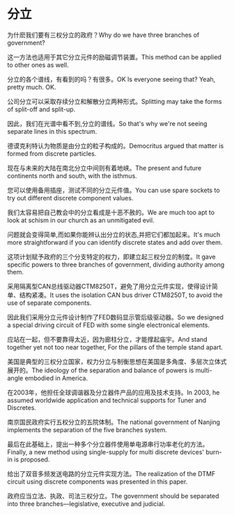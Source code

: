 # 分立

<p><span class="chinese">为什麽我们要有三权分立的政府？</span><span class="english">Why do we have three branches of government?</span></p>

<p><span class="chinese">这一方法也适用于其它分立元件的励磁调节装置。</span><span class="english">This method can be applied to other ones as well.</span></p>

<p><span class="chinese">分立的各个谱线，有看到的吗？有很多。</span><span class="english">OK Is everyone seeing that? Yeah, pretty much. OK.</span></p>

<p><span class="chinese">公司分立可以采取存续分立和解散分立两种形式。</span><span class="english">Splitting may take the forms of split-off and split-up.</span></p>

<p><span class="chinese">因此，我们在光谱中看不到,分立的谱线。</span><span class="english">So that's why we're not seeing separate lines in this spectrum.</span></p>

<p><span class="chinese">德谟克利特认为物质是由分立的粒子构成的。</span><span class="english">Democritus argued that matter is formed from discrete particles.</span></p>

<p><span class="chinese">现在与未来的大陆在南北分立中间则有着地峡。</span><span class="english">The present and future continents north and south, with the isthmus.</span></p>

<p><span class="chinese">您可以使用备用插座，测试不同的分立元件值。</span><span class="english">You can use spare sockets to try out different discrete component values.</span></p>

<p><span class="chinese">我们太容易把自己教会中的分立看成是十恶不赦的。</span><span class="english">We are much too apt to look at schism in our church as an unmitigated evil.</span></p>

<p><span class="chinese">问题就会变得简单,而如果你能辨认出分立的状态,并把它们都加起来。</span><span class="english">It's much more straightforward if you can identify discrete states and add over them.</span></p>

<p><span class="chinese">这项计划赋予政府的三个分支特定的权力，即建立起三权分立的制度。</span><span class="english">It gave specific powers to three branches of government, dividing authority among them.</span></p>

<p><span class="chinese">采用隔离型CAN总线驱动器CTM8250T，避免了用分立元件实现，使得设计简单、结构紧凑。</span><span class="english">It uses the isolation CAN bus driver CTM8250T, to avoid the use of separate components.</span></p>

<p><span class="chinese">因此我们采用分立元件设计制作了FED数码显示管后级驱动器。</span><span class="english">So we designed a special driving circuit of FED with some single electronical elements.</span></p>

<p><span class="chinese">应站在一起，但不要靠得太近，因为廊柱分立，才能撑起庙宇。</span><span class="english">And stand together yet not too near together, For the pillars of the temple stand apart.</span></p>

<p><span class="chinese">美国是典型的三权分立国家，权力分立与制衡思想在美国是多角度、多层次立体式展开的。</span><span class="english">The ideology of the separation and balance of powers is multi-angle embodied in America.</span></p>

<p><span class="chinese">在2003年，他担任全球调谐器及分立器件产品的应用及技术支持。</span><span class="english">In 2003, he assumed worldwide application and technical supports for Tuner and Discretes.</span></p>

<p><span class="chinese">南京国民政府实行五权分立的五院体制。</span><span class="english">The national government of Nanjing implements the separation of the five branches system.</span></p>

<p><span class="chinese">最后在此基础上，提出一种多个分立器件使用单电源串行功率老化的方法。</span><span class="english">Finally, a new method using single-supply for multi discrete devices' burn-in is proposed.</span></p>

<p><span class="chinese">给出了双音多频发送电路的分立元件实现方法。</span><span class="english">The realization of the DTMF circuit using discrete components was presented in this paper.</span></p>

<p><span class="chinese">政府应当立法、执政、司法三权分立。</span><span class="english">The government should be separated into three branches—legislative, executive and judicial.</span></p>

